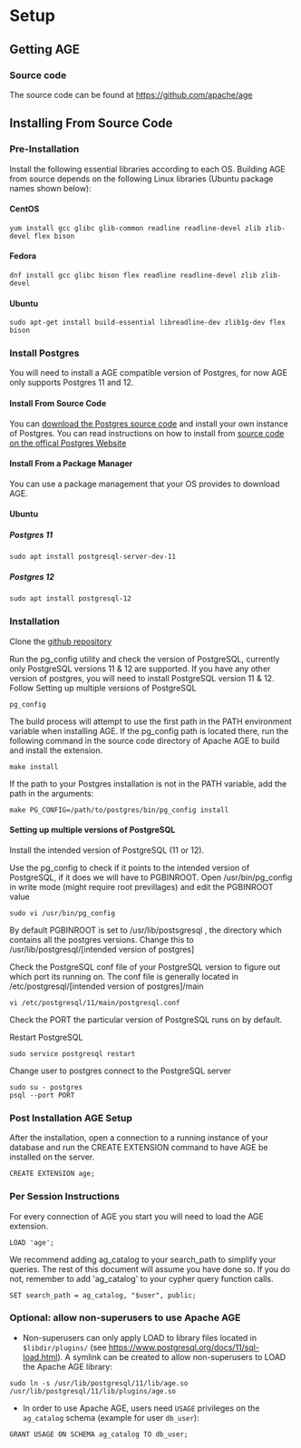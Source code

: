 # Setup

## Getting AGE


### Source code

The source code can be found at <https://github.com/apache/age>

## Installing From Source Code

### Pre-Installation

Install the following essential libraries according to each OS.
Building AGE from source depends on the following Linux libraries (Ubuntu package names shown below):

#### CentOS

```console
yum install gcc glibc glib-common readline readline-devel zlib zlib-devel flex bison
```

#### Fedora

```console
dnf install gcc glibc bison flex readline readline-devel zlib zlib-devel
```

#### Ubuntu

```console
sudo apt-get install build-essential libreadline-dev zlib1g-dev flex bison
```

### Install Postgres

You will need to install a AGE compatible version of Postgres, for now AGE only supports Postgres 11 and 12.

#### Install From Source Code

You can <a href='https://www.postgresql.org/download/'>download the Postgres source code</a> and install your own instance of Postgres. You can read instructions on how to install from <a href='https://www.postgresql.org/docs/11/installation.html'>source code on the offical Postgres Website</a>

#### Install From a Package Manager

You can use a package management that your OS provides to download AGE.

#### Ubuntu

##### Postgres 11

```
sudo apt install postgresql-server-dev-11
```

##### Postgres 12
```
sudo apt install postgresql-12
```

### Installation

Clone the <a href='https://github.com/apache/age'>github repository</a>

Run the pg_config utility and check the version of PostgreSQL, currently only PostgreSQL versions 11 & 12 are supported. If you have any other version of postgres, you will need to install PostgreSQL version 11 & 12. Follow Setting up multiple versions of PostgreSQL
```console
pg_config
```

The build process will attempt to use the first path in the PATH environment variable when installing AGE. If the pg_config path is located there, run the following command in the source code directory of Apache AGE to build and install the extension.

```console
make install
```

If the path to your Postgres installation is not in the PATH variable, add the path in the arguments:

```console
make PG_CONFIG=/path/to/postgres/bin/pg_config install
```

#### Setting up multiple versions of PostgreSQL

Install the intended version of PostgreSQL (11 or 12).

Use the pg_config to check if it points to the intended version of PostgreSQL, if it does we will have to PGBINROOT. Open /usr/bin/pg_config in write mode (might require root previllages) and edit the PGBINROOT value

```console
sudo vi /usr/bin/pg_config
```

By default PGBINROOT is set to /usr/lib/postsgresql , the directory which contains all the postgres versions. Change this to /usr/lib/postgresql/[intended version of postgres]

Check the PostgreSQL conf file of your PostgreSQL version to figure out which port its running on.
The conf file is generally located in /etc/postgresql/[intended version of postgres]/main

```console
vi /etc/postgresql/11/main/postgresql.conf
```

Check the PORT the particular version of PostgreSQL runs on by default.

Restart PostgreSQL

```console
sudo service postgresql restart
```
Change user to postgres connect to the PostgreSQL server

```console
sudo su - postgres
psql --port PORT
```

### Post Installation AGE Setup


After the installation, open a connection to a running instance of your database and run the CREATE EXTENSION command to have AGE be installed on the server.

```postgresql
CREATE EXTENSION age;
```

### Per Session Instructions

For every connection of AGE you start you will need to load the AGE extension.

```postgresql
LOAD 'age';
```

We recommend adding ag_catalog to your search_path to simplify your queries. The rest of this document will assume you have done so. If you do not, remember to add 'ag_catalog' to your cypher query function calls.

```postgresql
SET search_path = ag_catalog, "$user", public;
```

### Optional: allow non-superusers to use Apache AGE

* Non-superusers can only apply LOAD to library files located in `$libdir/plugins/` (see <https://www.postgresql.org/docs/11/sql-load.html>). A symlink can be created to allow non-superusers to LOAD the Apache AGE library:

```console
sudo ln -s /usr/lib/postgresql/11/lib/age.so /usr/lib/postgresql/11/lib/plugins/age.so
```

* In order to use Apache AGE, users need `USAGE` privileges on the `ag_catalog` schema (example for user `db_user`):

```postgresql
GRANT USAGE ON SCHEMA ag_catalog TO db_user;
```
